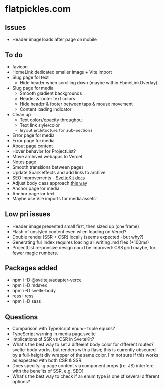# flatpickles.com

## Issues
* Header image loads after page on mobile

## To do
* favicon
* HomeLink dedicated smaller image + Vite import
* Slug page for text
    * Hide header when scrolling down (maybe within HomeLinkOverlay)
* Slug page for media
    * Smooth gradient backgrounds
    * Header & footer text colors
    * Hide header & footer between taps & mouse movement
    * Content loading indicator
* Clean up
    * Text colors/opacity throughout
    * Text link style/color
    * layout architecture for sub-sections
* Error page for media
* Error page for media
* About page content
* Hover behavior for ProjectList?
* Move archived webapps to Vercel
* Notes page
* Smooth transitions between pages
* Update Spark effects and add links to archive
* SEO improvements - [SvelteKit docs](https://kit.svelte.dev/docs/seo)
* Adjust body class approach [this way](https://github.com/sveltejs/svelte/issues/3105#issuecomment-1373889014)
* Anchor page for media
* Anchor page for text
* Maybe use Vite imports for media assets`

## Low pri issues
* Header image presented small first, then sized up (one frame)
* Flash of unstyled content even when loading on Vercel?
* Double render (SSR + CSR) locally (seems expected - but why?)
* Generating full index requires loading all writing .md files (+100ms)
* ProjectList responsive design could be improved: CSS grid maybe, for fewer magic numbers.

## Packages added
* npm i -D @sveltejs/adapter-vercel
* npm i -D mdsvex
* npm i -D svelte-body 
* ress i ress
* npm i -D sass 

## Questions
* Comparison with TypeScript enum - triple equals?
* TypeScript warning in media page.svelte
* Implications of SSR vs CSR in SvelteKit?
* What's the best way to set a different body color for different routes? svelte-body works, but renders with a flash; this is currently obscured by a full-height div wrapper of the same color. I'm not sure if this works as expected with both CSR & SSR.
* Does specifying page content via component props (i.e. JS) interfere with the benefits of SSR, e.g. SEO?
* What's the best way to check if an enum type is one of several different options?